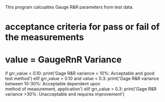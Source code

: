 This program calcualtes Gauge R&R parameters from test data.

# acceptance criteria for pass or fail of the measurements
# value = GaugeRnR Variance
if grr_value < 0.10:
    print('Gage R&R variance < 10%: Acceptable and good test method')
elif grr_value > 0.10 and value < 0.3:
    print('Gage R&R variance between 10-30%: Acceptable dependent upon \
method of measurement, application')
elif grr_value > 0.3:
    print('Gage R&R variance >30%: Unacceptable and requires improvement')